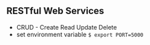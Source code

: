 ## RESTful Web Services
- CRUD - Create Read Update Delete
- set environment variable `$ export PORT=5000`
